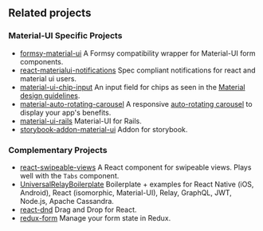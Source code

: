 ## Related projects

### Material-UI Specific Projects

- [formsy-material-ui](https://github.com/mbrookes/formsy-material-ui)
A Formsy compatibility wrapper for Material-UI form components.
- [react-materialui-notifications](https://github.com/puranjayjain/react-materialui-notifications) Spec compliant notifications for react and material ui users.
- [material-ui-chip-input](https://github.com/TeamWertarbyte/material-ui-chip-input) An input field for chips as seen in the [Material design guidelines](https://material.google.com/components/chips.html#chips-behavior).
- [material-auto-rotating-carousel](https://github.com/TeamWertarbyte/material-auto-rotating-carousel) A responsive [auto-rotating carousel](https://material.google.com/growth-communications/onboarding.html#onboarding-top-user-benefits) to display your app's benefits.
- [material-ui-rails](https://github.com/towonzhou/material-ui-rails) Material-UI for Rails.
- [storybook-addon-material-ui](https://github.com/sm-react/storybook-addon-material-ui)
Addon for storybook.

### Complementary Projects

- [react-swipeable-views](https://github.com/oliviertassinari/react-swipeable-views)
A React component for swipeable views. Plays well with the `Tabs` component.
- [UniversalRelayBoilerplate](https://github.com/codefoundries/UniversalRelayBoilerplate)
Boilerplate + examples for React Native (iOS, Android), React (isomorphic, Material-UI), Relay, GraphQL, JWT, Node.js, Apache Cassandra.
- [react-dnd](http://gaearon.github.io/react-dnd/examples-sortable-simple.html) Drag and Drop for React.
- [redux-form](http://redux-form.com/6.1.1/examples/material-ui/) Manage your form state in Redux.
